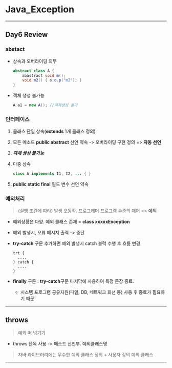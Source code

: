<h1>
    Java_Exception
</h1>

---


<h2>
    Day6 Review
</h2>



<h3>
    abstact
</h3>

- 상속과 오버라이딩 의무

  ```java
  abstract class A {
      abastract void m();
      void m2() { s.o.p("m2"); }
  }
  ```

- 객체 생성 불가능

  ```java
  A a1 = new A(); //객체생성 불가
  ```



<h3>
    인터페이스
</h3>

1. 클래스 단일 상속(**extends** 1개 클래스 정의)
2. 모든 메소드 **public abstract** 선언 약속 -> 오버라이딩 구현 정의 => **자동 선언**

3. ***객체 생성 불가능***

4. 다중 상속

   ``` java
   class A implements I1, I2, ... { }
   ```


5. **public static final** 필드 변수 선언 약속

   

<h3>
       예외처리
</h3>

> (실행 조건에 따라) 발생 오동작. 프로그래머 프로그램 수준의 제어 => **예외**

 - 예외상황은 다양. 예외 클래스 존재 = **class xxxxxException**

 - 예외 발생시, 오류 메시지 출력 -> 중단

 - **try-catch** 구문 추가하면 예외 발생시 catch 블럭 수행 후 흐름 변경

   ```jav
   trt {
     ....
   } catch {
     ....
   } 
   ```
   
- **finally** 구문 : **try-catch**구문 마지막에 사용하여 특정 문장 종료.

  - 시스템 프로그램 공유자원(파일, DB, 네트워크 회선 등) 사용 후 종료가  필요하기 때문

---

  

<h2>
    throws
</h2>

> 예외 떠 넘기기

- throws 단독 사용 -> 메소드 선언부. 예외클래스명



> 자바 라이브러리에는 무수한 예외 클래스 정의 + 사용자 정의 예외 클래스



-------



